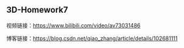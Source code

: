3D-Homework7
---
视频链接：https://www.bilibili.com/video/av73031486

博客链接：https://blog.csdn.net/qiao_zhang/article/details/102681111
